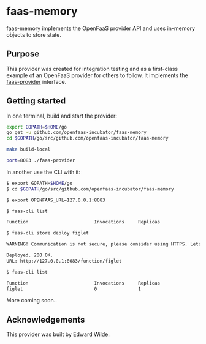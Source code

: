 # faas-memory

faas-memory implements the OpenFaaS provider API and uses in-memory objects to store state.

## Purpose

This provider was created for integration testing and as a first-class example of an OpenFaaS provider for others to follow. It implements the [faas-provider](https://github.com/openfaas/faas-provider) interface.

## Getting started

In one terminal, build and start the provider:

```sh
export GOPATH=$HOME/go
go get -u github.com/openfaas-incubator/faas-memory
cd $GOPATH/go/src/github.com/openfaas-incubator/faas-memory

make build-local

port=8083 ./faas-provider
```

In another use the CLI with it:

```sh
$ export GOPATH=$HOME/go
$ cd $GOPATH/go/src/github.com/openfaas-incubator/faas-memory

$ export OPENFAAS_URL=127.0.0.1:8083

$ faas-cli list

Function                      	Invocations    	Replicas

$ faas-cli store deploy figlet

WARNING! Communication is not secure, please consider using HTTPS. Letsencrypt.org offers free SSL/TLS certificates.

Deployed. 200 OK.
URL: http://127.0.0.1:8083/function/figlet

$ faas-cli list

Function                      	Invocations    	Replicas
figlet                        	0              	1    
```

More coming soon..

## Acknowledgements

This provider was built by Edward Wilde.
